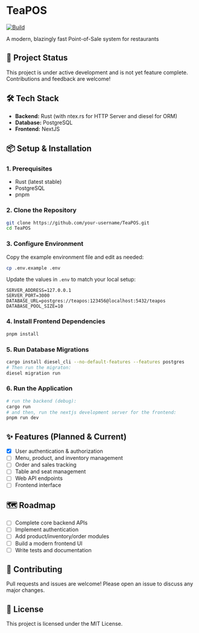 # TeaPOS

[![Build](https://github.com/SFINXVC/TeaPOS/actions/workflows/build.yml/badge.svg)](https://github.com/SFINXVC/TeaPOS/actions/workflows/build.yml)

A modern, blazingly fast Point-of-Sale system for restaurants

## 🚧 Project Status
This project is under active development and is not yet feature complete. Contributions and feedback are welcome!

## 🛠️ Tech Stack
- **Backend:** Rust (with ntex.rs for HTTP Server and diesel for ORM)
- **Database:** PostgreSQL
- **Frontend:** NextJS

## 📦 Setup & Installation

### 1. Prerequisites
- Rust (latest stable)
- PostgreSQL
- pnpm

### 2. Clone the Repository
```bash
git clone https://github.com/your-username/TeaPOS.git
cd TeaPOS
```

### 3. Configure Environment
Copy the example environment file and edit as needed:
```bash
cp .env.example .env
```
Update the values in `.env` to match your local setup:
```
SERVER_ADDRESS=127.0.0.1
SERVER_PORT=3000
DATABASE_URL=postgres://teapos:123456@localhost:5432/teapos
DATABASE_POOL_SIZE=10
```

### 4. Install Frontend Dependencies
```bash
pnpm install
```

### 5. Run Database Migrations
```bash
cargo install diesel_cli --no-default-features --features postgres
# Then run the migraton:
diesel migration run
```

### 6. Run the Application
```bash
# run the backend (debug):
cargo run
# and then, run the nextjs development server for the frontend:
pnpm run dev
```

## ✨ Features (Planned & Current)
- [X] User authentication & authorization
- [ ] Menu, product, and inventory management
- [ ] Order and sales tracking
- [ ] Table and seat management
- [ ] Web API endpoints
- [ ] Frontend interface

## 🗺️ Roadmap
- [ ] Complete core backend APIs
- [ ] Implement authentication
- [ ] Add product/inventory/order modules
- [ ] Build a modern frontend UI
- [ ] Write tests and documentation

## 🤝 Contributing
Pull requests and issues are welcome! Please open an issue to discuss any major changes.

## 📄 License
This project is licensed under the MIT License.
